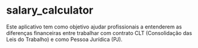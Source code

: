 # salary_calculator
 Este aplicativo tem como objetivo ajudar profissionais a entenderem as diferenças financeiras entre trabalhar com contrato CLT (Consolidação das Leis do Trabalho) e como Pessoa Jurídica (PJ).
